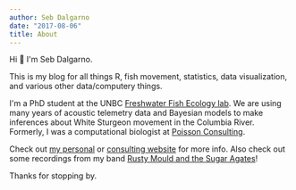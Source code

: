 ```yaml
---
author: Seb Dalgarno
date: "2017-08-06"
title: About 
---
```


Hi :wave: I'm Seb Dalgarno. 

This is my blog for all things R, fish movement, statistics, data visualization, and various other data/computery things. 

I'm a PhD student at the UNBC [Freshwater Fish Ecology lab](https://www.ffishlab.ca/). We are using many years of acoustic telemetry data and Bayesian models to make inferences about White Sturgeon movement in the Columbia River. Formerly, I was a computational biologist at [Poisson Consulting](https://www.poissonconsulting.ca). 

Check out [my personal](htpps://www.sebdalgarno.netlify.app) or [consulting website](https://www.northbeachconsulting.ca/) for more info. Also check out some recordings from my band [Rusty Mould and the Sugar Agates](https://rustymouldandthesugaragates.bandcamp.com/)!

Thanks for stopping by.